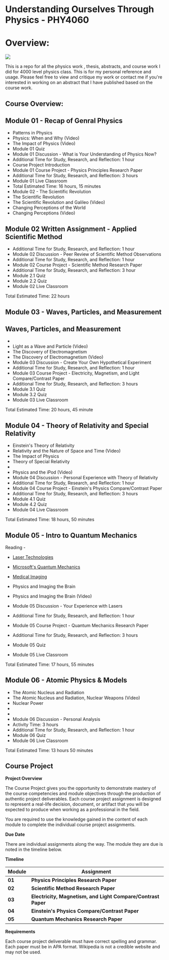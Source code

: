 # Understanding Ourselves Through Physics - PHY4060

# Overview:

![](RackMultipart20201230-4-sba1i9_html_237499165a11f2b9.gif)

This is a repo for all the physics work , thesis, abstracts, and course work I did for 4000 level physics class. This is for my personal reference and usage. Please feel free to view and critique my work or contact me if you&#39;re interested in working on an abstract that I have published based on the course work.

##


## **Course Overview:**

## **Module 01 - Recap of Genral Physics**

- Patterns in Physics
- Physics: When and Why (Video)
- The Impact of Physics (Video)
- Module 01 Quiz
- Module 01 Discussion - What is Your Understanding of Physics Now?
- Additional Time for Study, Research, and Reflection: 1 hour
- Course Project Introduction
- Module 01 Course Project - Physics Principles Research Paper
- Additional Time for Study, Research, and Reflection: 3 hours
- Module 01 Live Classroom
- Total Estimated Time: 16 hours, 15 minutes
- Module 02 - The Scientific Revolution
- The Scientific Revolution
- The Scientific Revolution and Galileo (Video)
- Changing Perceptions of the World
- Changing Perceptions (Video)

## **Module 02 Written Assignment - Applied Scientific Method**

- Additional Time for Study, Research, and Reflection: 1 hour
- Module 02 Discussion - Peer Review of Scientific Method Observations
- Additional Time for Study, Research, and Reflection: 1 hour
- Module 02 Course Project - Scientific Method Research Paper
- Additional Time for Study, Research, and Reflection: 3 hour
- Module 2.1 Quiz
- Module 2.2 Quiz
- Module 02 Live Classroom

Total Estimated Time: 22 hours

## **Module 03 - Waves, Particles, and Measurement**

## **Waves, Particles, and Measurement**

-
- Light as a Wave and Particle (Video)
- The Discovery of Electromagnetism
- The Discovery of Electromagnetism (Video)
- Module 03 Discussion - Create Your Own Hypothetical Experiment
- Additional Time for Study, Research, and Reflection: 1 hour
- Module 03 Course Project - Electricity, Magnetism, and Light Compare/Contrast Paper
- Additional Time for Study, Research, and Reflection: 3 hours
- Module 3.1 Quiz
- Module 3.2 Quiz
- Module 03 Live Classroom

Total Estimated Time: 20 hours, 45 minute

## **Module 04 - Theory of Relativity and Special Relativity**

- Einstein&#39;s Theory of Relativity
- Relativity and the Nature of Space and Time (Video)
- The Impact of Physics
- Theory of Special Relativity
-
- Physics and the iPod (Video)
- Module 04 Discussion - Personal Experience with Theory of Relativity
- Additional Time for Study, Research, and Reflection: 1 hour
- Module 04 Course Project - Einstein&#39;s Physics Compare/Contrast Paper
- Additional Time for Study, Research, and Reflection: 3 hours
- Module 4.1 Quiz
- Module 4.2 Quiz
- Module 04 Live Classroom

Total Estimated Time: 18 hours, 50 minutes

## **Module 05 - Intro to Quantum Mechanics**

Reading -

- [Laser Technologies](https://search.ebscohost.com/login.aspx?scope=site&amp;authtype=ip,shib&amp;custid=s9076023&amp;direct=true&amp;db=ers&amp;AN=89250505&amp;site=eds-live)
- [Microsoft&#39;s Quantum Mechanics](https://search.ebscohost.com/login.aspx?scope=site&amp;authtype=ip,shib&amp;custid=s9076023&amp;direct=true&amp;db=keh&amp;AN=101619297&amp;site=eds-live)
- [Medical Imaging](https://go.openathens.net/redirector/rasmussen.edu?url=http%3A%2F%2Fsearch.credoreference.com%2Fcontent%2Fentry%2Fencyccs%2Fmedical_imaging%2F0)

- Physics and Imaging the Brain
- Physics and Imaging the Brain (Video)
- Module 05 Discussion - Your Experience with Lasers
- Additional Time for Study, Research, and Reflection: 1 hour
- Module 05 Course Project - Quantum Mechanics Research Paper
- Additional Time for Study, Research, and Reflection: 3 hours
- Module 05 Quiz
- Module 05 Live Classroom

Total Estimated Time: 17 hours, 55 minutes

## **Module 06 - Atomic Physics & Models**

- The Atomic Nucleus and Radiation
- The Atomic Nucleus and Radiation, Nuclear Weapons (Video)
- Nuclear Power
-
-
- Module 06 Discussion - Personal Analysis
- Activity Time: 3 hours
- Additional Time for Study, Research, and Reflection: 1 hour
- Module 06 Quiz
- Module 06 Live Classroom

Total Estimated Time: 13 hours 50 minutes

## Course Project

**Project Overview**

The Course Project gives you the opportunity to demonstrate mastery of the course competencies and module objectives through the production of authentic project deliverables. Each course project assignment is designed to represent a real-life decision, document, or artifact that you will be expected to produce when working as a professional in the field.

You are required to use the knowledge gained in the content of each module to complete the individual course project assignments.

**Due Date**

There are individual assignments along the way. The module they are due is noted in the timeline below.

**Timeline**

| **Module** | **Assignment** |
| --- | --- |
| **01** | **Physics Principles Research Paper** |
| **02** | **Scientific Method Research Paper** |
| **03** | **Electricity, Magnetism, and Light Compare/Contrast Paper** |
| **04** | **Einstein&#39;s Physics Compare/Contrast Paper** |
| **05** | **Quantum Mechanics Research Paper** |

**Requirements**

Each course project deliverable must have correct spelling and grammar. Each paper must be in APA format. Wikipedia is not a credible website and may not be used.
